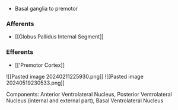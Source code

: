 - Basal ganglia to premotor
### Afferents
- [[Globus Pallidus Internal Segment]]
### Efferents
- [['Premotor Cortex]]

![[Pasted image 20240211225930.png]]
![[Pasted image 20240519230533.png]]

Components: Anterior Ventrolateral Nucleus, Posterior Ventrolateral Nucleus (internal and external part), Basal Ventrolateral Nucleus
